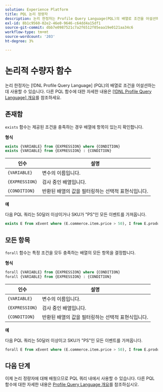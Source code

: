 ```yaml
---
solution: Experience Platform
title: PQL 논리 정량자
description: 논리 한정자는 Profile Query Language(PQL)의 배열로 조건을 어설션하는 데 사용할 수 있습니다.
exl-id: 8b1c9560-02e2-46e0-9646-c64dd4a15df1
source-git-commit: dbb7e0987521c7a2f6512f05eaa19e0121aa34c6
workflow-type: tm+mt
source-wordcount: '203'
ht-degree: 3%

---
```


# 논리적 수량자 함수

논리 한정자는 [!DNL Profile Query Language] (PQL)의 배열로 조건을 어설션하는 데 사용할 수 있습니다. 다른 PQL 함수에 대한 자세한 내용은 [[!DNL Profile Query Language] 개요](./overview.md)를 참조하세요.

## 존재함

`exists` 함수는 제공된 조건을 충족하는 경우 배열에 항목이 있는지 확인합니다.

**형식**

```sql
exists {VARIABLE} from {EXPRESSION} where {CONDITION}
exists {VARIABLE} from {EXPRESSION} : {CONDITION}
```

| 인수 | 설명 |
| ---------- | ----------- |
| `{VARIABLE}` | 변수의 이름입니다. |
| `{EXPRESSION}` | 검사 중인 배열입니다. |
| `{CONDITION}` | 반환된 배열의 값을 필터링하는 선택적 표현식입니다. |

**예**

다음 PQL 쿼리는 50달러 이상이거나 SKU가 &quot;PS&quot;인 모든 이벤트를 가져옵니다.

```sql
exists E from xEvent where (E.commerce.item.price > 50), I from E.productListItems where I.SKU = "PS"
```

## 모든 항목

`forall` 함수는 특정 조건을 모두 충족하는 배열의 모든 항목을 결정합니다.

**형식**

```sql
forall {VARIABLE} from {EXPRESSION} where {CONDITION}
forall {VARIABLE} from {EXPRESSION} : {CONDITION}
```

| 인수 | 설명 |
| ---------- | ----------- |
| `{VARIABLE}` | 변수의 이름입니다. |
| `{EXPRESSION}` | 검사 중인 배열입니다. |
| `{CONDITION}` | 반환된 배열의 값을 필터링하는 선택적 표현식입니다. |

**예**

다음 PQL 쿼리는 50달러 이상이고 SKU가 &quot;PS&quot;인 모든 이벤트를 가져옵니다.

```sql
forall E from xEvent where (E.commerce.item.price > 50), I from E.productListItems where I.SKU = "PS"
```

## 다음 단계

이제 논리 정량자에 대해 배웠으므로 PQL 쿼리 내에서 사용할 수 있습니다. 다른 PQL 함수에 대한 자세한 내용은 [Profile Query Language 개요](./overview.md)를 참조하십시오.
